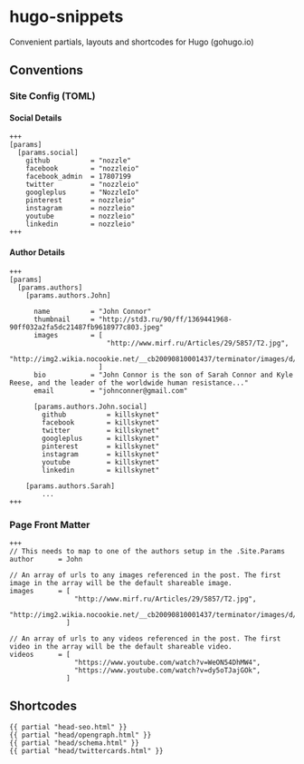 hugo-snippets
=============

Convenient partials, layouts and shortcodes for Hugo (gohugo.io)

## Conventions

### Site Config (TOML)

#### Social Details
	+++
	[params]
	  [params.social]
	    github			= "nozzle"
	    facebook		= "nozzleio"
	    facebook_admin	= 17807199
	    twitter			= "nozzleio"
	    googleplus		= "NozzleIo"
	    pinterest		= nozzleio"
	    instagram		= nozzleio"
	    youtube			= nozzleio"
	    linkedin		= nozzleio"
	+++

#### Author Details
	+++
	[params]
	  [params.authors]
	    [params.authors.John]

	      name			= "John Connor"
	      thumbnail		= "http://std3.ru/90/ff/1369441968-90ff032a2fa5dc21487fb9618977c803.jpeg"
	      images		= [
	      					"http://www.mirf.ru/Articles/29/5857/T2.jpg",
	      					"http://img2.wikia.nocookie.net/__cb20090810001437/terminator/images/d/dc/John_conor_05.jpg",
	      				  ]
	      bio			= "John Connor is the son of Sarah Connor and Kyle Reese, and the leader of the worldwide human resistance..."
	      email			= "johnconner@gmail.com"

	      [params.authors.John.social]
	        github			= killskynet"
	        facebook		= killskynet"
	        twitter			= killskynet"
	        googleplus		= killskynet"
	        pinterest		= killskynet"
	        instagram		= killskynet"
	        youtube			= killskynet"
	        linkedin		= killskynet"

	    [params.authors.Sarah]
	    	...
	+++

### Page Front Matter
	+++
	// This needs to map to one of the authors setup in the .Site.Params
	author		= John

	// An array of urls to any images referenced in the post. The first image in the array will be the default shareable image.
	images		= [
					"http://www.mirf.ru/Articles/29/5857/T2.jpg",
					"http://img2.wikia.nocookie.net/__cb20090810001437/terminator/images/d/dc/John_conor_05.jpg",
				  ]

	// An array of urls to any videos referenced in the post. The first video in the array will be the default shareable video.
	videos		= [
					"https://www.youtube.com/watch?v=WeON54DhMW4",
					"https://www.youtube.com/watch?v=dy5oTJajGOk",
				  ]

## Shortcodes

	{{ partial "head-seo.html" }}
	{{ partial "head/opengraph.html" }}
	{{ partial "head/schema.html" }}
	{{ partial "head/twittercards.html" }}
